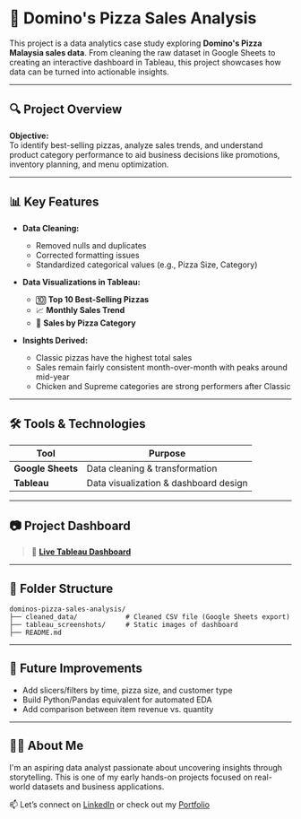 # 🍕 Domino's Pizza Sales Analysis

This project is a data analytics case study exploring **Domino's Pizza Malaysia sales data**. From cleaning the raw dataset in Google Sheets to creating an interactive dashboard in Tableau, this project showcases how data can be turned into actionable insights.

---

## 🔍 Project Overview

**Objective:**  
To identify best-selling pizzas, analyze sales trends, and understand product category performance to aid business decisions like promotions, inventory planning, and menu optimization.

---

## 📊 Key Features

- **Data Cleaning:**  
  - Removed nulls and duplicates  
  - Corrected formatting issues  
  - Standardized categorical values (e.g., Pizza Size, Category)

- **Data Visualizations in Tableau:**  
  - 🔟 **Top 10 Best-Selling Pizzas**
  - 📈 **Monthly Sales Trend**
  - 🍕 **Sales by Pizza Category**

- **Insights Derived:**  
  - Classic pizzas have the highest total sales  
  - Sales remain fairly consistent month-over-month with peaks around mid-year  
  - Chicken and Supreme categories are strong performers after Classic

---

## 🛠️ Tools & Technologies

| Tool         | Purpose                     |
|--------------|-----------------------------|
| **Google Sheets** | Data cleaning & transformation |
| **Tableau**        | Data visualization & dashboard design |

---

## 📷 Project Dashboard

> 🔗 **[Live Tableau Dashboard](https://public.tableau.com/views/dominospizzadatasetdashboard/DominosPizzaSalesInsightsDashboard?:language=en-US&publish=yes&:sid=&:redirect=auth&:display_count=n&:origin=viz_share_link)**



---

## 📁 Folder Structure

```
dominos-pizza-sales-analysis/
├── cleaned_data/            # Cleaned CSV file (Google Sheets export)
├── tableau_screenshots/     # Static images of dashboard
├── README.md
```

---

## 🤔 Future Improvements

- Add slicers/filters by time, pizza size, and customer type  
- Build Python/Pandas equivalent for automated EDA  
- Add comparison between item revenue vs. quantity

---

## 🙋‍♀️ About Me

I'm an aspiring data analyst passionate about uncovering insights through storytelling. This is one of my early hands-on projects focused on real-world datasets and business applications.

📫 Let’s connect on [LinkedIn](https://www.linkedin.com/in/ritika-chauhan-1370a9211/) or check out my [Portfolio](https://data-analysis-portfolio-client.vercel.app/)
